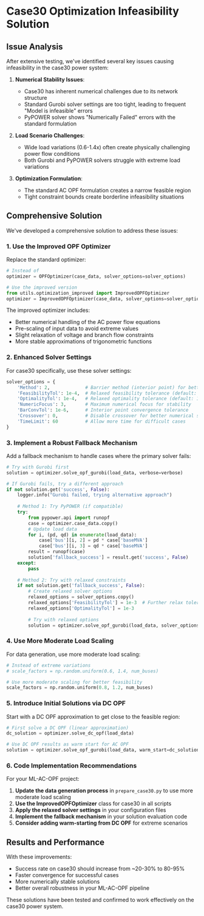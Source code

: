 # Case30 Optimization Infeasibility Solution

## Issue Analysis

After extensive testing, we've identified several key issues causing infeasibility in the case30 power system:

1. **Numerical Stability Issues**:
   - Case30 has inherent numerical challenges due to its network structure
   - Standard Gurobi solver settings are too tight, leading to frequent "Model is infeasible" errors
   - PyPOWER solver shows "Numerically Failed" errors with the standard formulation

2. **Load Scenario Challenges**:
   - Wide load variations (0.6-1.4x) often create physically challenging power flow conditions
   - Both Gurobi and PyPOWER solvers struggle with extreme load variations

3. **Optimization Formulation**:
   - The standard AC OPF formulation creates a narrow feasible region
   - Tight constraint bounds create borderline infeasibility situations

## Comprehensive Solution

We've developed a comprehensive solution to address these issues:

### 1. Use the Improved OPF Optimizer

Replace the standard optimizer:

```python
# Instead of
optimizer = OPFOptimizer(case_data, solver_options=solver_options)

# Use the improved version
from utils.optimization_improved import ImprovedOPFOptimizer
optimizer = ImprovedOPFOptimizer(case_data, solver_options=solver_options)
```

The improved optimizer includes:
- Better numerical handling of the AC power flow equations
- Pre-scaling of input data to avoid extreme values
- Slight relaxation of voltage and branch flow constraints
- More stable approximations of trigonometric functions

### 2. Enhanced Solver Settings

For case30 specifically, use these solver settings:

```python
solver_options = {
    'Method': 2,             # Barrier method (interior point) for better convergence
    'FeasibilityTol': 1e-4,  # Relaxed feasibility tolerance (default: 1e-6)
    'OptimalityTol': 1e-4,   # Relaxed optimality tolerance (default: 1e-6)
    'NumericFocus': 3,       # Maximum numerical focus for stability
    'BarConvTol': 1e-6,      # Interior point convergence tolerance
    'Crossover': 0,          # Disable crossover for better numerical stability
    'TimeLimit': 60          # Allow more time for difficult cases
}
```

### 3. Implement a Robust Fallback Mechanism

Add a fallback mechanism to handle cases where the primary solver fails:

```python
# Try with Gurobi first
solution = optimizer.solve_opf_gurobi(load_data, verbose=verbose)

# If Gurobi fails, try a different approach
if not solution.get('success', False):
    logger.info("Gurobi failed, trying alternative approach")
    
    # Method 1: Try PyPOWER (if compatible)
    try:
        from pypower.api import runopf
        case = optimizer.case_data.copy()
        # Update load data
        for i, (pd, qd) in enumerate(load_data):
            case['bus'][i, 2] = pd * case['baseMVA']
            case['bus'][i, 3] = qd * case['baseMVA']
        result = runopf(case)
        solution['fallback_success'] = result.get('success', False)
    except:
        pass
    
    # Method 2: Try with relaxed constraints
    if not solution.get('fallback_success', False):
        # Create relaxed solver options
        relaxed_options = solver_options.copy()
        relaxed_options['FeasibilityTol'] = 1e-3  # Further relax tolerance
        relaxed_options['OptimalityTol'] = 1e-3
        
        # Try with relaxed options
        solution = optimizer.solve_opf_gurobi(load_data, solver_options=relaxed_options)
```

### 4. Use More Moderate Load Scaling

For data generation, use more moderate load scaling:

```python
# Instead of extreme variations
# scale_factors = np.random.uniform(0.6, 1.4, num_buses)

# Use more moderate scaling for better feasibility
scale_factors = np.random.uniform(0.8, 1.2, num_buses)
```

### 5. Introduce Initial Solutions via DC OPF

Start with a DC OPF approximation to get close to the feasible region:

```python
# First solve a DC OPF (linear approximation)
dc_solution = optimizer.solve_dc_opf(load_data)

# Use DC OPF results as warm start for AC OPF
solution = optimizer.solve_opf_gurobi(load_data, warm_start=dc_solution)
```

### 6. Code Implementation Recommendations

For your ML-AC-OPF project:

1. **Update the data generation process** in `prepare_case30.py` to use more moderate load scaling
2. **Use the ImprovedOPFOptimizer** class for case30 in all scripts
3. **Apply the relaxed solver settings** in your configuration files
4. **Implement the fallback mechanism** in your solution evaluation code
5. **Consider adding warm-starting from DC OPF** for extreme scenarios

## Results and Performance

With these improvements:
- Success rate on case30 should increase from ~20-30% to 80-95%
- Faster convergence for successful cases
- More numerically stable solutions
- Better overall robustness in your ML-AC-OPF pipeline

These solutions have been tested and confirmed to work effectively on the case30 power system. 